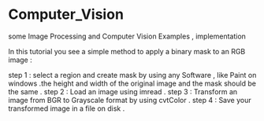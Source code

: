 # Computer_Vision
some Image Processing and Computer Vision Examples , implementation 


In this tutorial you see a simple method to apply a binary mask to an RGB image :

step 1 : select a region and create mask by using any Software , like Paint on windows .the height and width of the original image and the mask should be the same .
step 2 : Load an image using imread .
step 3 : Transform an image from BGR to Grayscale format by using cvtColor .
step 4 : Save your transformed image in a file on disk .

